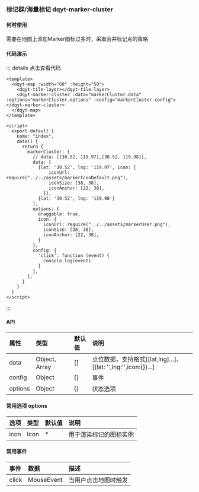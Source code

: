 ### 标记群/海量标记 dqyt-marker-cluster
#### 何时使用
需要在地图上添加Marker图标过多时，采取合并标记点的策略
#### 代码演示

<markerCluster-index></markerCluster-index>
::: details 点击查看代码
```vue
<template>
  <dqyt-map :width="60" :height="50">
    <dqyt-tile-layer></dqyt-tile-layer>
    <dqyt-marker-cluster :data="markerCluster.data" :options="markerCluster.options" :config="markerCluster.config"></dqyt-marker-cluster>
  </dqyt-map>
</template>

<script>
  export default {
    name: "index",
    data() {
      return {
        markerCluster: {
          // data: [[30.52, 119.97],[30.52, 119.98]],
          data: [
            {lat: '30.52', lng: '119.97', icon: {
                iconUrl: require("../../assets/markerIconDefault.png"),
                iconSize: [38, 38],
                iconAnchor: [22, 38],
              }},
            {lat: '30.52', lng: '119.98'}
          ],
          options: {
            draggable: true,
            icon: {
              iconUrl: require("../../assets/markerUser.png"),
              iconSize: [38, 38],
              iconAnchor: [22, 38],
            }
          },
          config: {
            'click': function (event) {
              console.log(event)
            }
          },
        },
      }
    }
  }
</script>
```
:::

#### API
| 属性       | 类型   | 默认值   | 说明 |
|:------------- |:-------------|:-----|:----|
| data | Object、Array | [] | 点位数据，支持格式[[lat,lng]...]、[{lat: '',lng:'',icon:{}}...] |
| config| Object | {} | 事件 |
| options | Object | {} | 状态选项  |
#### 常用选项 options
| 选项          | 类型   | 默认值 | 说明  |
|:------------- |:-------------|:-----|:----|
| icon | Icon | * | 用于渲染标记的图标实例 |
#### 常用事件
| 事件          | 数据   | 描述   |
|:------------- |:-------------|:----|
| click | MouseEvent |当用户点击地图时触发|
